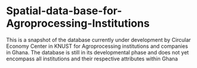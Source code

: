 # Spatial-data-base-for-Agroprocessing-Institutions
This is a snapshot of the database currently under development by Circular Economy Center in KNUST for Agroprocessing institutions and companies in Ghana. The database is still in its developmental phase and does not yet encompass all institutions and their respective attributes within Ghana
